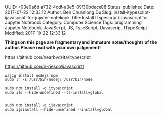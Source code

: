UUID: 403e0a6d-a732-4cdf-a3e5-09f30bdece08
Status: published
Date: 2017-07-22 12:33:12
Author: Ben Chuanlong Du
Slug: install-itypescript-ijavascript-for-jupyter-notebook
Title: Install ITypescript/IJavascript for Jupyter Notebook
Category: Computer Science
Tags: programming, Jupyter Notebook, JavaScript, JS, TypeScript, IJavascript, ITypeScript
Modified: 2017-10-22 12:33:12

**Things on this page are fragmentary and immature notes/thoughts of the author. Please read with your own judgement!**

https://github.com/nearbydelta/itypescript

https://github.com/n-riesco/ijavascript/

    wajig install nodejs npm
    sudo ln -s /usr/bin/nodejs /usr/bin/node

    sudo npm install -g itypescript
    sudo its --hide-undefined --ts-install=global


    sudo npm install -g ijavascript
    sudo ijsinstall --hide-undefined --install=global
